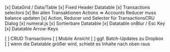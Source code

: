 [x] DataGrid / Data/Table
[x] Fixed Header Datatable
[x] Transactions selectors
[x] Bei allen Transaktionen Actions => Accounts Reducer muss balance updaten
[x] Action, Reducer und Selector für TransactionsCRU Dialog
[x] numeral.js
[x] Sortierbare Datatable
[x] Datatable onBlur / Esc Key
[x] Datatable Arrow-Keys

[ ] CRUD Transactions
[ ] Mobile Ansicht
[ ] ggf. Batch-Updates zu Dropbox
[ ] wenn die Datatable größer wird, schiebt es Inhalte nach oben raus